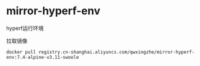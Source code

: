 # mirror-hyperf-env
hyperf运行环境

拉取镜像
~~~
docker pull registry.cn-shanghai.aliyuncs.com/qwxingzhe/mirror-hyperf-env:7.4-alpine-v3.11-swoole
~~~
